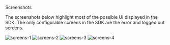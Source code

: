 Screenshots

The screenshots below highlight most of the possible UI displayed in the SDK. The only configurable screens in the SDK are the error and logged out screens.

![screens-1](https://user-images.githubusercontent.com/12459/41735688-8be2ec26-7547-11e8-8aee-7a5f1eb45282.jpg)
![screens-2](https://user-images.githubusercontent.com/12459/41735689-8c02769a-7547-11e8-8d2f-d6397ff1ff24.jpg)
![screens-3](https://user-images.githubusercontent.com/12459/41735690-8c1e56e4-7547-11e8-89d2-fd41330eb28c.jpg)
![screens-4](https://user-images.githubusercontent.com/12459/41735691-8c36b41e-7547-11e8-9700-5d27cd478289.jpg)
